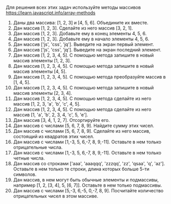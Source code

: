 Для решения всех этих задач используйте методы массивов https://learn.javascript.info/array-methods

1. Даны два массива: [1, 2, 3] и [4, 5, 6]. Объедините их вместе.
2. Дан массив [1, 2, 3]. Сделайте из него массив [3, 2, 1].
3. Дан массив [1, 2, 3]. Добавьте ему в конец элементы 4, 5, 6.
4. Дан массив [1, 2, 3]. Добавьте ему в начало элементы 4, 5, 6.
5. Дан массив ['js', 'css', 'jq']. Выведите на экран первый элемент.
6. Дан массив ['js', 'css', 'jq']. Выведите на экран последний элемент.
7. Дан массив [1, 2, 3, 4, 5]. С помощью метода запишите в новый массив элементы [1, 2, 3].
8. Дан массив [1, 2, 3, 4, 5]. С помощью метода запишите в новый массив элементы [4, 5].
9. Дан массив [1, 2, 3, 4, 5]. С помощью метода преобразуйте массив в [1, 4, 5].
10. Дан массив [1, 2, 3, 4, 5]. С помощью метода запишите в новый массив элементы [2, 3, 4].
11. Дан массив [1, 2, 3, 4, 5]. С помощью метода сделайте из него массив [1, 2, 3, 'a', 'b', 'c', 4, 5].
12. Дан массив [1, 2, 3, 4, 5]. С помощью метода сделайте из него массив [1, 'a', 'b', 2, 3, 4, 'c', 5, 'e'].
13. Дан массив [3, 4, 1, 2, 7]. Отсортируйте его.
14. Дан массив с числами [5, 6, 7, 8, 9]. Найдите сумму этих чисел.
15. Дан массив с числами [5, 6, 7, 8, 9]. Сделайте из него массив, состоящий из квадратов этих чисел.
16. Дан массив с числами [1,-3, 5, 6,-7, 8, 9,-11]. Оставьте в нем только отрицательные числа.
17. Дан массив с числами [1,-3, 5, 6,-7, 8, 9,-11]. Оставьте в нем только четные числа.
18. Дан массив со строками ['aaa', 'aaaqqq', 'zzzqq', 'zz', 'qsaa', 'q', 'az']. Оставьте в нем только те строки, длина которых больше 5-ти символов.
19. Дан массив, в нем могут быть обычные элементы и подмассивы, например [1, 2, [3, 4], 5, [6, 7]]. Оставьте в нем только подмассивы.
20. Дан массив с числами [5,-3, 6,-5, 0,-7, 8, 9]. Посчитайте количество отрицательных чисел в этом массиве.